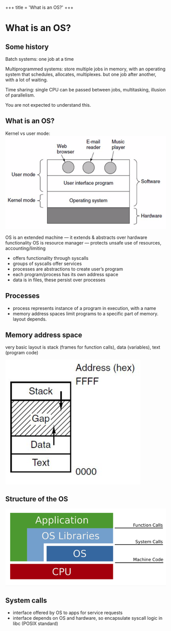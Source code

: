 +++
title = 'What is an OS?'
+++
# What is an OS?
## Some history
Batch systems: one job at a time

Multiprogrammed systems: store multiple jobs in memory, with an operating system that schedules, allocates, multiplexes. but one job after another, with a lot of waiting.

Time sharing: single CPU can be passed between jobs, multitasking, illusion of parallelism.

You are not expected to understand this.

## What is an OS?
Kernel vs user mode:
![Screenshot 2018-11-09 at 13.47.46.png](640094eca22df17a21654aee082f8780.png)

OS is an extended machine — it extends & abstracts over hardware functionality
OS is resource manager — protects unsafe use of resources, accounting/limiting

- offers functionality through syscalls
- groups of syscalls offer services
- processes are abstractions to create user’s program
- each program/process has its own address space
- data is in files, these persist over processes

## Processes

- process represents instance of a program in execution, with a name
- memory address spaces limit programs to a specific part of memory. layout depends.

## Memory address space

very basic layout is stack (frames for function calls), data (variables), text (program code)

![Screenshot 2018-11-09 at 13.46.40.png](cbc52110fdee2f262361bdee3d6f21ba.png)

## Structure of the OS

![screenshot.png](c4fe4a6540f1d2f4165a65943a276a74.png)

## System calls

- interface offered by OS to apps for service requests
- interface depends on OS and hardware, so encapsulate syscall logic in libc (POSIX standard)
